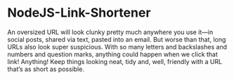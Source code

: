# NodeJS-Link-Shortener
An oversized URL will look clunky pretty much anywhere you use it—in social posts, shared via text, pasted into an email.  But worse than that, long URLs also look super suspicious. With so many letters and backslashes and numbers and question marks, anything could happen when we click that link! Anything!  Keep things looking neat, tidy and, well, friendly with a URL that’s as short as possible. 
